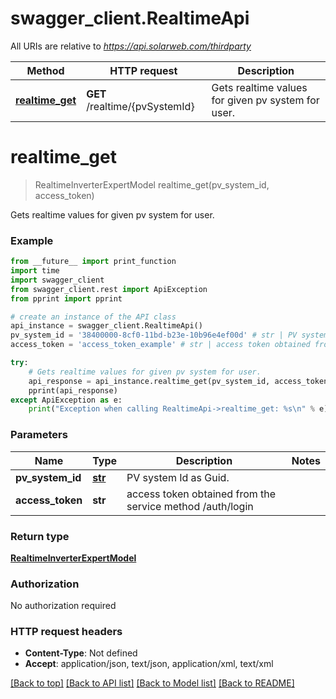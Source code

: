 # swagger_client.RealtimeApi

All URIs are relative to *https://api.solarweb.com/thirdparty*

Method | HTTP request | Description
------------- | ------------- | -------------
[**realtime_get**](RealtimeApi.md#realtime_get) | **GET** /realtime/{pvSystemId} | Gets realtime values for given pv system for user.

# **realtime_get**
> RealtimeInverterExpertModel realtime_get(pv_system_id, access_token)

Gets realtime values for given pv system for user.

### Example
```python
from __future__ import print_function
import time
import swagger_client
from swagger_client.rest import ApiException
from pprint import pprint

# create an instance of the API class
api_instance = swagger_client.RealtimeApi()
pv_system_id = '38400000-8cf0-11bd-b23e-10b96e4ef00d' # str | PV system Id as Guid.
access_token = 'access_token_example' # str | access token obtained from the service method /auth/login

try:
    # Gets realtime values for given pv system for user.
    api_response = api_instance.realtime_get(pv_system_id, access_token)
    pprint(api_response)
except ApiException as e:
    print("Exception when calling RealtimeApi->realtime_get: %s\n" % e)
```

### Parameters

Name | Type | Description  | Notes
------------- | ------------- | ------------- | -------------
 **pv_system_id** | [**str**](.md)| PV system Id as Guid. | 
 **access_token** | **str**| access token obtained from the service method /auth/login | 

### Return type

[**RealtimeInverterExpertModel**](RealtimeInverterExpertModel.md)

### Authorization

No authorization required

### HTTP request headers

 - **Content-Type**: Not defined
 - **Accept**: application/json, text/json, application/xml, text/xml

[[Back to top]](#) [[Back to API list]](../README.md#documentation-for-api-endpoints) [[Back to Model list]](../README.md#documentation-for-models) [[Back to README]](../README.md)

